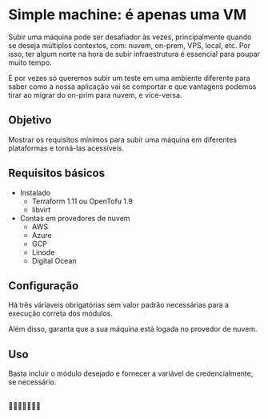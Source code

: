 # Simple machine: é apenas uma VM

Subir uma máquina pode ser desafiador às vezes, principalmente quando se deseja múltiplos contextos, com: nuvem, on-prem, VPS, local, etc. Por isso, ter algum norte na hora de subir infraestrutura é essencial para poupar muito tempo. 

E por vezes só queremos subir um teste em uma ambiente diferente para saber como a nossa aplicação vai se comportar e que vantagens podemos tirar ao migrar do on-prim para nuvem, e vice-versa.

## Objetivo

Mostrar os requisitos mínimos para subir uma máquina em diferentes plataformas e torná-las acessíveis.

## Requisitos básicos

- Instalado
    - Terraform 1.11 ou OpenTofu 1.9
    - libvirt
- Contas em provedores de nuvem
    - AWS
    - Azure
    - GCP
    - Linode
    - Digital Ocean

## Configuração

Há três váriaveis obrigatórias sem valor padrão necessárias para a execução correta dos módulos.

Além disso, garanta que a sua máquina está logada no provedor de nuvem.

## Uso

Basta incluir o módulo desejado e fornecer a variável de credencialmente, se necessário.

\
📍👦🏻😢👩🏼🙈